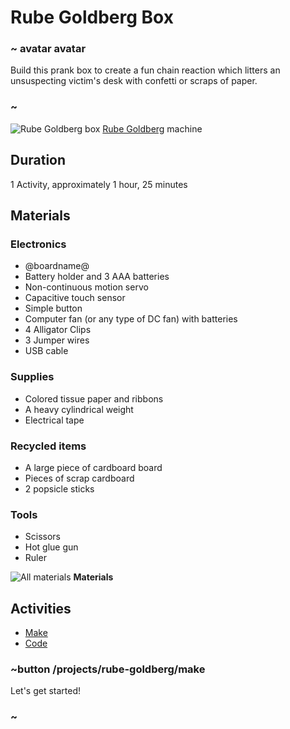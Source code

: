 # Rube Goldberg Box

### ~ avatar avatar

Build this prank box to create a fun chain reaction which litters an unsuspecting victim's desk with confetti or scraps of paper.

### ~

![Rube Goldberg box](/static/cp/projects/rube-goldberg.jpg) [Rube Goldberg](https://wikipedia.org/wiki/Rube_Goldberg) machine

## Duration

1 Activity, approximately 1 hour, 25 minutes

## Materials

### Electronics

* @boardname@
* Battery holder and 3 AAA batteries
* Non-continuous motion servo
* Capacitive touch sensor
* Simple button
* Computer fan (or any type of DC fan) with batteries
* 4 Alligator Clips
* 3 Jumper wires
* USB cable

### Supplies

* Colored tissue paper and ribbons
* A heavy cylindrical weight
* Electrical tape

### Recycled items

* A large piece of cardboard board
* Pieces of scrap cardboard
* 2 popsicle sticks

### Tools

* Scissors
* Hot glue gun
* Ruler

![All materials](/static/cp/projects/rube-goldberg/materials.jpg) **Materials**

## Activities

* [Make](/projects/rube-goldberg/make)
* [Code](/projects/rube-goldberg/code)

### ~button /projects/rube-goldberg/make

Let's get started!

### ~